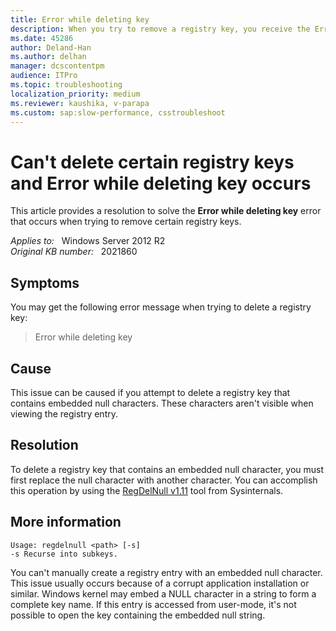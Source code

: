 ```yaml
---
title: Error while deleting key
description: When you try to remove a registry key, you receive the Error while deleting key error message. Provides a resolution.
ms.date: 45286
author: Deland-Han
ms.author: delhan
manager: dcscontentpm
audience: ITPro
ms.topic: troubleshooting
localization_priority: medium
ms.reviewer: kaushika, v-parapa
ms.custom: sap:slow-performance, csstroubleshoot
---
```

# Can't delete certain registry keys and Error while deleting key occurs

This article provides a resolution to solve the **Error while deleting key** error that occurs when trying to remove certain registry keys.

_Applies to:_ &nbsp; Windows Server 2012 R2  
_Original KB number:_ &nbsp; 2021860

## Symptoms

You may get the following error message when trying to delete a registry key:

> Error while deleting key

## Cause

This issue can be caused if you attempt to delete a registry key that contains embedded null characters. These characters aren't visible when viewing the registry entry.

## Resolution

To delete a registry key that contains an embedded null character, you must first replace the null character with another character. You can accomplish this operation by using the [RegDelNull v1.11](/sysinternals/downloads/regdelnull) tool from Sysinternals.

## More information

```console
Usage: regdelnull <path> [-s]
-s Recurse into subkeys.
```

You can't manually create a registry entry with an embedded null character. This issue usually occurs because of a corrupt application installation or similar. Windows kernel may embed a NULL character in a string to form a complete key name. If this entry is accessed from user-mode, it's not possible to open the key containing the embedded null string.
